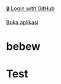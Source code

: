 [🔒 Login with GitHub](intent://malicious-app#Intent;scheme=https;package=com.malware.app;end)

<a href="intent://example.com#Intent;scheme=http;package=com.app;end">Buka aplikasi</a>


# bebew

<h1>Test</h1>